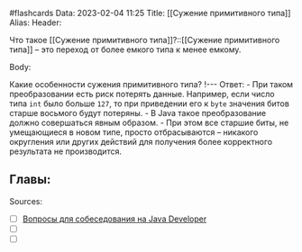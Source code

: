 #flashcards
Data: 2023-02-04 11:25
Title: [[Сужение примитивного типа]]
Alias:
Header:

Что такое [[Сужение примитивного типа]]?::[[Сужение примитивного типа]] – это переход от более емкого типа к менее емкому.



Body:


Какие особенности сужения примитивного типа?
!---
Ответ:
	- При таком преобразовании есть риск потерять данные. Например, если число типа `int` было больше `127`, то при приведении его к `byte` значения битов старше восьмого будут потеряны.
	- В Java такое преобразование должно совершаться явным образом.
	- При этом все старшие биты, не умещающиеся в новом типе, просто отбрасываются – никакого округления или других действий для получения более корректного результата не производится.




Главы:
-


Sources:
- [ ] [Вопросы для собеседования на Java Developer](https://github.com/enhorse/java-interview/blob/master/README.md#%D0%9E%D0%9E%D0%9F)
- [ ] []()
- [ ] []()

